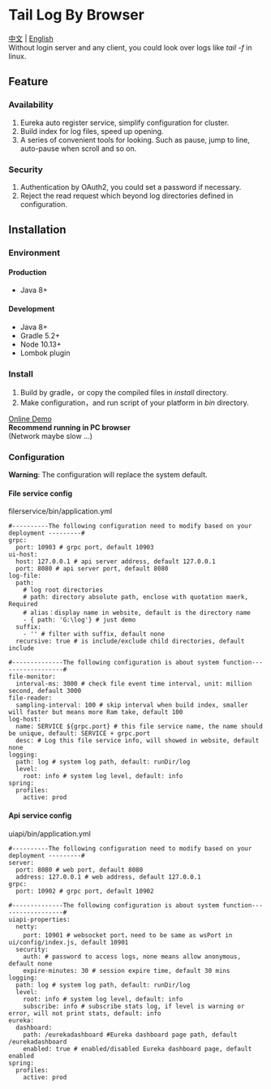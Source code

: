 # Tail Log By Browser
[中文](https://github.com/huangry999/BrowserTailLog/blob/master/README-zh_CN.md) | [English](https://github.com/huangry999/BrowserTailLog)<br/>
Without login server and any client, you could look over logs like *tail -f* in linux.
## Feature

### Availability
1. Eureka auto register service, simplify configuration for cluster.
2. Build index for log files, speed up opening. 
3. A series of convenient tools for looking. Such as pause, jump to line, auto-pause when scroll and so on.

### Security
1. Authentication by OAuth2, you could set a password if necessary.
2. Reject the read request which beyond log directories defined in configuration.

## Installation

### Environment

#### Production
- Java 8+

#### Development
- Java 8+
- Gradle 5.2+
- Node 10.13+
- Lombok plugin

### Install
1. Build by gradle，or copy the compiled files in *install* directory.
2. Make configuration，and run script of your platform in *bin* directory.

[Online Demo](http://www.94hry.tech:10999)
<br/>**Recommend running in PC browser**
<br/>(Network maybe slow ...)

### Configuration
**Warning**: The configuration will replace the system default.
#### File service config
filerservice/bin/application.yml
```
#----------The following configuration need to modify based on your deployment ---------#
grpc:
  port: 10903 # grpc port, default 10903
ui-host:
  host: 127.0.0.1 # api server address, default 127.0.0.1
  port: 8080 # api server port, default 8080
log-file:
  path:
    # log root directories
    # path: directory absolute path, enclose with quotation maerk, Required
    # alias：display name in website, default is the directory name
    - { path: 'G:\log'} # just demo
  suffix:
    - '' # filter with suffix, default none
  recursive: true # is include/exclude child directories, default include

#--------------The following configuration is about system function------------------#
file-monitor:
  interval-ms: 3000 # check file event time interval, unit: million second, default 3000
file-reader:
  sampling-interval: 100 # skip interval when build index, smaller will faster but means more Ram take, default 100
log-host:
  name: SERVICE ${grpc.port} # this file service name, the name should be unique, default: SERVICE + grpc.port
  desc: # Log this file service info, will showed in website, default none
logging:
  path: log # system log path, default: runDir/log
  level:
    root: info # system log level, default: info
spring:
  profiles:
    active: prod
```
#### Api service config
uiapi/bin/application.yml
```
#----------The following configuration need to modify based on your deployment ---------#
server:
  port: 8080 # web port, default 8080
  address: 127.0.0.1 # web address, default 127.0.0.1
grpc:
  port: 10902 # grpc port, default 10902

#--------------The following configuration is about system function------------------#
uiapi-properties:
  netty:
    port: 10901 # websocket port，need to be same as wsPort in ui/config/index.js, default 10901
  security:
    auth: # password to access logs, none means allow anonymous, default none
    expire-minutes: 30 # session expire time, default 30 mins
logging:
  path: log # system log path, default: runDir/log
  level:
    root: info # system log level, default: info
    subscribe: info # subscribe stats log, if level is warning or error, will not print stats, default: info
eureka:
  dashboard:
    path: /eurekadashboard #Eureka dashboard page path, default /eurekadashboard
    enabled: true # enabled/disabled Eureka dashboard page, default enabled
spring:
  profiles:
    active: prod
```
